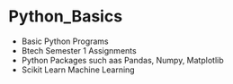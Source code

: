 # Python_Basics
- Basic Python Programs 
- Btech Semester 1 Assignments
- Python Packages such aas Pandas, Numpy, Matplotlib
- Scikit Learn Machine Learning
